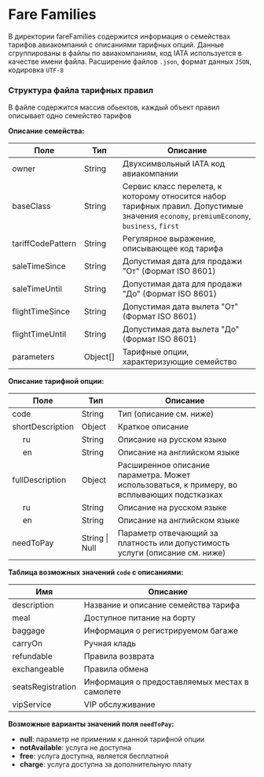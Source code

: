 # Fare Families
 
В директории fareFamilies содержится информация о семействах тарифов авиакомпаний с описаниями тарифных опций.
Данные сгруппированы в файлы по авиакомпаниям, код IATA используется в качестве имени файла.
Расширение файлов `.json`, формат данных `JSON`, кодировка `UTF-8`

### Структура файла тарифных правил
В файле содержится массив обьектов, каждый объект правил описывает одно семейство тарифов

**Описание семейства:**
 
| Поле        | Тип           | Описание  |
| ------------- |---------------| ------|
| owner          | String        | Двухсимвольный IATA код авиакомпании |
| baseClass      | String        |  Сервис класс перелета, к которому относится набор тарифных правил. Допустимые значения `economy`, `premiumEconomy`, `business`, `first`|
| tariffCodePattern  | String      |    Регулярное выражение, описывающее код тарифа |
| saleTimeSince  | String      |    Допустимая дата для продажи "От" (Формат ISO 8601) |
| saleTimeUntil  | String      |    Допустимая дата для продажи "До" (Формат ISO 8601) |
| flightTimeSince  | String      |    Допустимая дата вылета "От" (Формат ISO 8601) |
| flightTimeUntil  | String      |    Допустимая дата вылета "До" (Формат ISO 8601) |
| parameters| Object[] | Тарифные опции, характеризующие семейство |

**Описание тарифной опции:**

| Поле        | Тип           | Описание  |
| ------------- |---------------| ------|
| code | String | Тип (описание см. ниже) |
| shortDescription | Object | Краткое описание |
| &nbsp;&nbsp;&nbsp;&nbsp; ru | String | Описание на русском языке |
| &nbsp;&nbsp;&nbsp;&nbsp; en | String | Описание на английском языке |
| fullDescription  | Object | Расширенное описание параметра. Может использоваться, к примеру, во всплывающих подстказках |
| &nbsp;&nbsp;&nbsp;&nbsp; ru | String | Описание на русском языке |
| &nbsp;&nbsp;&nbsp;&nbsp; en | String | Описание на английском языке |
| needToPay | String \| Null | Параметр отвечающий за платность или допустимость услуги (описание см. ниже)  |

**Таблица возможных значений `code` с описаниями:**

| Имя  | Описание |
| ------------- |-------|
| description | Название и описание семейства тарифа |
| meal | Доступное питание на борту |
| baggage | Информация о регистрируемом багаже |
| carryOn | Ручная кладь |
| refundable | Правила возврата |
| exchangeable | Правила обмена |
| seatsRegistration | Информация о предоставляемых местах в самолете |
| vipService |  VIP обслуживание |

**Возможные варианты значений поля `needToPay`:**

* **null**: параметр не применим к данной тарифной опции
* **notAvailable**: услуга не доступна
* **free**: услуга доступна, является бесплатной
* **charge**: услуга доступна за дополнительную плату


